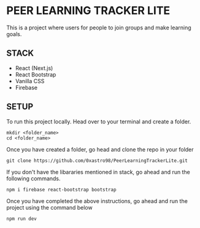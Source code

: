 # PEER LEARNING TRACKER LITE

This is a project where users for people to join groups and make learning goals. 

## STACK 
- React (Next.js)
- React Bootstrap
- Vanilla CSS
- Firebase

## SETUP
To run this project locally. Head over to your terminal and create a folder.

```
mkdir <folder_name>
cd <folder_name>
```

Once you have created a folder, go head and clone the repo in your folder
```
git clone https://github.com/0xastro98/PeerLearningTrackerLite.git
```

If you don't have the libararies mentioned in stack, go ahead and run the following commands.
```
npm i firebase react-bootstrap bootstrap
```

Once you have completed the above instructions, go ahead and run the project using the command below
``` 
npm run dev
```